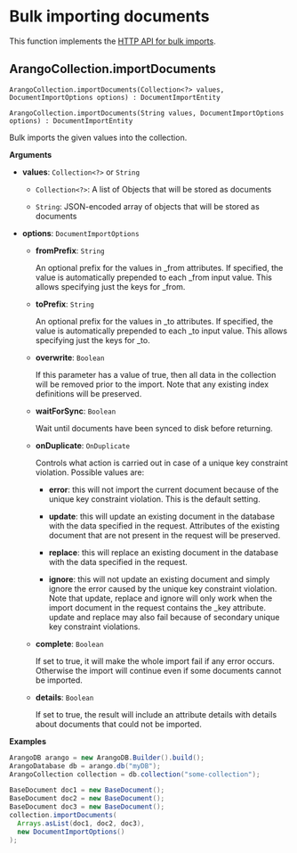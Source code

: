 # Bulk importing documents

This function implements the
[HTTP API for bulk imports](https://docs.arangodb.com/latest/HTTP/BulkImports/index.html).

## ArangoCollection.importDocuments

`ArangoCollection.importDocuments(Collection<?> values, DocumentImportOptions options) : DocumentImportEntity`

`ArangoCollection.importDocuments(String values, DocumentImportOptions options) : DocumentImportEntity`

Bulk imports the given values into the collection.

**Arguments**

- **values**: `Collection<?>` or `String`

  - `Collection<?>`: A list of Objects that will be stored as documents

  - `String`: JSON-encoded array of objects that will be stored as documents

- **options**: `DocumentImportOptions`

  - **fromPrefix**: `String`

    An optional prefix for the values in \_from attributes. If specified,
    the value is automatically prepended to each \_from input value.
    This allows specifying just the keys for \_from.

  - **toPrefix**: `String`

    An optional prefix for the values in \_to attributes. If specified,
    the value is automatically prepended to each \_to input value.
    This allows specifying just the keys for \_to.

  - **overwrite**: `Boolean`

    If this parameter has a value of true, then all data in the collection
    will be removed prior to the import. Note that any existing index definitions
    will be preserved.

  - **waitForSync**: `Boolean`

    Wait until documents have been synced to disk before returning.

  - **onDuplicate**: `OnDuplicate`

    Controls what action is carried out in case of a unique key constraint violation.
    Possible values are:

    - **error**: this will not import the current document because of the
      unique key constraint violation. This is the default setting.

    - **update**: this will update an existing document in the database with
      the data specified in the request. Attributes of the existing document
      that are not present in the request will be preserved.

    - **replace**: this will replace an existing document in the database with
      the data specified in the request.

    - **ignore**: this will not update an existing document and simply ignore
      the error caused by the unique key constraint violation. Note that update,
      replace and ignore will only work when the import document in the request
      contains the \_key attribute. update and replace may also fail because of
      secondary unique key constraint violations.

  - **complete**: `Boolean`

    If set to true, it will make the whole import fail if any error occurs.
    Otherwise the import will continue even if some documents cannot be imported.

  - **details**: `Boolean`

    If set to true, the result will include an attribute details with details
    about documents that could not be imported.

**Examples**

```Java
ArangoDB arango = new ArangoDB.Builder().build();
ArangoDatabase db = arango.db("myDB");
ArangoCollection collection = db.collection("some-collection");

BaseDocument doc1 = new BaseDocument();
BaseDocument doc2 = new BaseDocument();
BaseDocument doc3 = new BaseDocument();
collection.importDocuments(
  Arrays.asList(doc1, doc2, doc3),
  new DocumentImportOptions()
);
```
